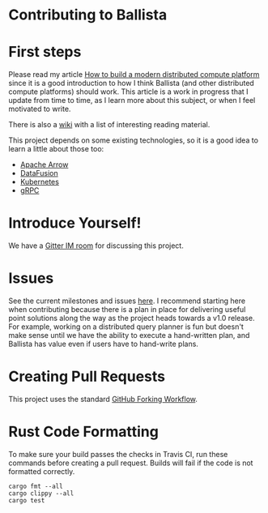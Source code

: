 # Contributing to Ballista

# First steps

Please read my article [How to build a modern distributed compute platform](https://andygrove.io/how_to_build_a_modern_distributed_compute_platform/) since it is a good introduction to how I think Ballista (and other distributed compute platforms) should work. This article is a work in progress that I update from time to time, as I learn more about this subject, or when I feel motivated to write.

There is also a [wiki](https://github.com/andygrove/ballista/wiki) with a list of interesting reading material.

This project depends on some existing technologies, so it is a good idea to learn a little about those too:

- [Apache Arrow](https://arrow.apache.org/)
- [DataFusion](https://github.com/apache/arrow/tree/master/rust/datafusion)
- [Kubernetes](https://kubernetes.io/)
- [gRPC](https://grpc.io/)

# Introduce Yourself!

We have a [Gitter IM room](https://gitter.im/ballista-rs/community) for discussing this project. 

# Issues

See the current milestones and issues [here](https://github.com/ballista-compute/ballista/milestones?direction=asc&sort=title&state=open). I recommend starting here when contributing because there is a plan in place for delivering useful point solutions along the way as the project heads towards a v1.0 release. For example, working on a distributed query planner is fun but doesn't make sense until we have the ability to execute a hand-written plan, and Ballista has value even if users have to hand-write plans.

# Creating Pull Requests

This project uses the standard [GitHub Forking Workflow](https://gist.github.com/Chaser324/ce0505fbed06b947d962).

# Rust Code Formatting

To make sure your build passes the checks in Travis CI, run these commands before creating a pull request. Builds will fail if the code is not formatted correctly.

```
cargo fmt --all
cargo clippy --all
cargo test
```